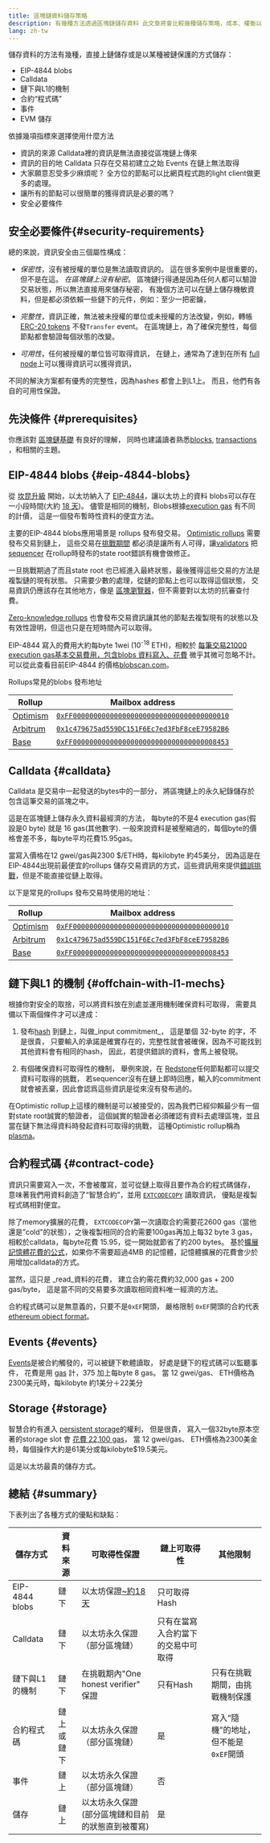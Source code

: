 ```yaml
---
title: 區塊鏈資料儲存策略
description: 有幾種方法透過區塊鏈儲存資料 此文章將會比較幾種儲存策略，成本、權衡以及安全適用的條件。
lang: zh-tw
---
```


儲存資料的方法有幾種，直接上鏈儲存或是以某種被鏈保護的方式儲存：

- EIP-4844 blobs
- Calldata
- 鏈下與L1的機制
- 合約“程式碼”
- 事件
- EVM 儲存

依據幾項指標來選擇使用什麼方法

- 資訊的來源 Calldata裡的資訊是無法直接從區塊鏈上傳來
- 資訊的目的地 Calldata 只存在交易初建立之始 Events 在鏈上無法取得
- 大家願意忍受多少麻煩呢？ 全方位的節點可以比網頁程式跑的light client做更多的處理。
- 讓所有的節點可以很簡單的獲得資訊是必要的嗎？
- 安全必要條件

## 安全必要條件{#security-requirements}

總的來說，資訊安全由三個屬性構成：

- _保密性_，沒有被授權的單位是無法讀取資訊的。 這在很多案例中是很重要的，但不是在這。 _在區塊鏈上沒有秘密_。 區塊鏈行得通是因為任何人都可以驗證交易狀態，所以無法直接用來儲存秘密， 有幾個方法可以在鏈上儲存機敏資料，但是都必須依賴一些鏈下的元件，例如：至少一把密鑰，

- _完整性_，資訊正確，無法被未授權的單位或未授權的方法改變，例如，轉帳 [ERC-20 tokens](https://eips.ethereum.org/EIPS/eip-20#events) 不發`Transfer` event。 在區塊鏈上，為了確保完整性，每個節點都會驗證每個狀態的改變。

- _可用性_，任何被授權的單位皆可取得資訊， 在鏈上，通常為了達到在所有 [full node](https://ethereum.org/developers/docs/nodes-and-clients#full-node)上可以獲得資訊可以獲得資訊，

不同的解決方案都有優秀的完整性，因為hashes 都會上到L1上。 而且，他們有各自的可用性保證。

## 先決條件 {#prerequisites}

你應該對 [區塊鏈基礎](/developers/docs/intro-to-ethereum/) 有良好的理解， 同時也建議讀者熟悉[blocks](/developers/docs/blocks/), [transactions](/developers/docs/transactions/) ，和相關的主題。

## EIP-4844 blobs {#eip-4844-blobs}

從 [坎昆升級](https://github.com/ethereum/consensus-specs/blob/dev/specs/deneb/beacon-chain.md) 開始，以太坊納入了 [EIP-4844](https://eips.ethereum.org/EIPS/eip-4844)，讓以太坊上的資料 blobs可以存在一小段時間(大約 [18 天](https://github.com/ethereum/consensus-specs/blob/dev/specs/deneb/p2p-interface.md#configuration))。 儘管是相同的機制，Blobs根據[execution gas](/developers/docs/gas) 有不同的計價， 這是一個發布暫時性資料的便宜方法。

主要的EIP-4844 blobs應用場景是 rollups 發布發交易。 [Optimistic rollups](/developers/docs/scaling/optimistic-rollups) 需要發布交易到鏈上， 這些交易在[挑戰期間](https://docs.optimism.io/connect/resources/glossary#challenge-period) 都必須是讓所有人可得，讓[validators](https://docs.optimism.io/connect/resources/glossary#validator) 把 [sequencer](https://docs.optimism.io/connect/resources/glossary#sequencer) 在rollup時發布的state root錯誤有機會做修正。

一旦挑戰期過了而且state root 也已經進入最終狀態，最後獲得這些交易的方法是複製鏈的現有狀態。 只需要少數的處理，從鏈的節點上也可以取得這個狀態， 交易資訊仍應該存在其他地方，像是 [區塊瀏覽器](/developers/docs/data-and-analytics/block-explorers)，但不需要對以太坊的抗審查付費。

[Zero-knowledge rollups](/developers/docs/scaling/zk-rollups/#data-availability) 也會發布交易資訊讓其他的節點去複製現有的狀態以及有效性證明，但這也只是在短時間內可以取得。

EIP-4844 寫入的費用大約每byte 1wei (10<sup>-18</sup> ETH)，相較於 [每筆交易21000 execution gas基本交易費用，包含blobs 資料寫入、花費](https://eth.blockscout.com/tx/0xf6cfaf0431c73dd1d96369a5e6707d64f463ccf477a4131265397f1d81466929?tab=index) 微乎其微可忽略不計。 可以從此查看目前EIP-4844 的價格[blobscan.com](https://blobscan.com/blocks)。

Rollups常見的blobs 發布地址

| Rollup                               | Mailbox address                                                                                                         |
| ------------------------------------ | ----------------------------------------------------------------------------------------------------------------------- |
| [Optimism](https://www.optimism.io/) | [`0xFF00000000000000000000000000000000000010`](https://blobscan.com/address/0xFF00000000000000000000000000000000000010) |
| [Arbitrum](https://arbitrum.io/)     | [`0x1c479675ad559DC151F6Ec7ed3FbF8ceE79582B6`](https://blobscan.com/address/0x1c479675ad559DC151F6Ec7ed3FbF8ceE79582B6) |
| [Base](https://base.org/)            | [`0xFF00000000000000000000000000000000008453`](https://blobscan.com/address/0xFF00000000000000000000000000000000008453) |

## Calldata {#calldata}

Calldata 是交易中一起發送的bytes中的一部分， 將區塊鏈上的永久紀錄儲存於包含這筆交易的區塊之中。

這是在區塊鏈上儲存永久資料最經濟的方法， 每byte的不是4 execution gas(假設是0 byte) 就是 16 gas(其他數字). 一般來說資料是被壓縮過的，每個byte的價格會差不多，每byte平均花費15.95gas。

當寫入價格在12 gwei/gas與2300 $/ETH時，每kilobyte 約45美分， 因為這是在EIP-4844出現前最便宜的rollups 儲存交易資訊的方式，這些資訊用來提供[錯誤挑戰](https://docs.optimism.io/stack/protocol/overview#fault-proofs)，但是不能直接從鏈上取得。

以下是常見的rollups 發布交易時使用的地址：

| Rollup                               | Mailbox address                                                                                                               |
| ------------------------------------ | ----------------------------------------------------------------------------------------------------------------------------- |
| [Optimism](https://www.optimism.io/) | [`0xFF00000000000000000000000000000000000010`](https://eth.blockscout.com/address/0xFF00000000000000000000000000000000000010) |
| [Arbitrum](https://arbitrum.io/)     | [`0x1c479675ad559DC151F6Ec7ed3FbF8ceE79582B6`](https://eth.blockscout.com/address/0x1c479675ad559DC151F6Ec7ed3FbF8ceE79582B6) |
| [Base](https://base.org/)            | [`0xFF00000000000000000000000000000000008453`](https://eth.blockscout.com/address/0xFF00000000000000000000000000000000008453) |

## 鏈下與L1 的機制 {#offchain-with-l1-mechs}

根據你對安全的取捨，可以將資料放在別處並運用機制確保資料可取得， 需要具備以下兩個條件才可以達成：

1. 發布[hash](https://en.wikipedia.org/wiki/Cryptographic_hash_function) 到鏈上，叫做_input commitment_， 這是單個 32-byte 的字，不是很貴， 只要輸入的承諾是確實存在的，完整性就會被確保，因為不可能找到其他資料會有相同的hash， 因此，若提供錯誤的資料，會馬上被發現。

2. 有個確保資料可取得性的機制， 舉例來說，在 [Redstone](https://redstone.xyz/docs/what-is-redstone)任何節點都可以提交資料可取得的挑戰， 若sequencer沒有在鏈上即時回應，輸入的commitment就會被丟棄，因此會認爲這些資訊是從來沒有發布過的。

在Optimistic rollup上這樣的機制是可以被接受的，因為我們已經仰賴最少有一個對state root誠實的驗證者， 這個誠實的驗證者必須確認有資料去處理區塊，並且當在鏈下無法得資料時發起資料可取得的挑戰， 這種Optimistic rollup稱為[plasma](/developers/docs/scaling/plasma/)。

## 合約程式碼 {#contract-code}

資訊只需要寫入一次，不會被覆寫，並可從鏈上取得且要作為合約程式碼儲存， 意味著我們用資料創造了“智慧合約”，並用 [`EXTCODECOPY`](https://www.evm.codes/#3c?fork=shanghai) 讀取資訊， 優點是複製程式碼相對便宜。

除了memory擴展的花費， `EXTCODECOPY`第一次讀取合約需要花2600 gas（當他還是”cold"的狀態），之後複製相同的合約需要100gas再加上每32 byte 3 gas， 相較於calldata，每byte花費 15.95，從一開始就節省了約200 bytes。 基於[擴展記憶體花費的公式](https://www.evm.codes/about#memoryexpansion)，如果你不需要超過4MB 的記憶體，記憶體擴展的花費會少於用增加calldata的方式。

當然，這只是 _read_資料的花費， 建立合約需花費約32,000 gas + 200 gas/byte， 這是當不同的交易要多次讀取相同資料唯一經濟的方法。

合約程式碼可以是無意義的，只要不是`0xEF`開頭， 嚴格限制 `0xEF`開頭的合約代表 [ethereum object format](https://notes.ethereum.org/@ipsilon/evm-object-format-overview)。

## Events {#events}

[Events](https://docs.alchemy.com/docs/solidity-events)是被合約觸發的，可以被鏈下軟體讀取，
好處是鏈下的程式碼可以監聽事件， 花費是用 [gas](https://www.evm.codes/#a0?fork=cancun) 計，375 加上每byte 8 gas。 當 12 gwei/gas、 ETH價格為2300美元時，每kilobyte 約1美分＋22美分

## Storage {#storage}

智慧合約有進入 [persistent storage](https://docs.alchemy.com/docs/smart-contract-storage-layout#what-is-storage-memory)的權利， 但是很貴， 寫入一個32byte原本空著的storage slot 會 [花費 22,100 gas](https://www.evm.codes/#55?fork=cancun)， 當 12 gwei/gas、 ETH價格為2300美金時，每個操作大約是61美分或每kilobyte$19.5美元。

這是以太坊最貴的儲存方式。

## 總結 {#summary}

下表列出了各種方式的優點和缺點：

| 儲存方式           | 資料來源  | 可取得性保證                                                                                                                         | 鏈上可取得性            | 其他限制                   |
| -------------- | ----- | ------------------------------------------------------------------------------------------------------------------------------ | ----------------- | ---------------------- |
| EIP-4844 blobs | 鏈下    | 以太坊保證[~約18 天](https://github.com/ethereum/consensus-specs/blob/dev/specs/deneb/p2p-interface.md#configuration) | 只可取得Hash          |                        |
| Calldata       | 鏈下    | 以太坊永久保證（部分區塊鏈）                                                                                                                 | 只有在當寫入合約當下的交易中可取得 |                        |
| 鏈下與L1的機制       | 鏈下    | 在挑戰期內"One honest verifier" 保證                                                                                                  | 只有Hash            | 只有在挑戰期間，由挑戰機制保護        |
| 合約程式碼          | 鏈上或鏈下 | 以太坊永久保證（部分區塊鏈）                                                                                                                 | 是                 | 寫入“隨機”的地址，但不能是`0xEF`開頭 |
| 事件             | 鏈上    | 以太坊永久保證（部分區塊鏈）                                                                                                                 | 否                 |                        |
| 儲存             | 鏈上    | 以太坊永久保證 (部分區塊鏈和目前的狀態直到被覆寫)                                                                                  | 是                 |                        |
